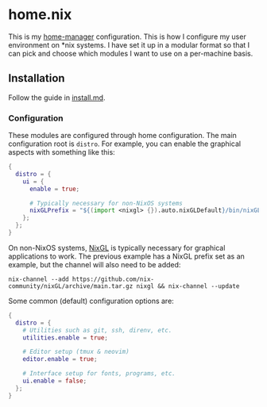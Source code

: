 # home.nix

This is my [home-manager](https://github.com/nix-community/home-manager) configuration.
This is how I configure my user environment on \*nix systems.
I have set it up in a modular format so that I can pick and choose which modules I want to use on a per-machine basis.

## Installation

Follow the guide in [install.md](./install.md).

### Configuration

These modules are configured through home configuration.
The main configuration root is `distro`.
For example, you can enable the graphical aspects with something like this:

```nix
{
  distro = {
    ui = {
      enable = true;

      # Typically necessary for non-NixOS systems
      nixGLPrefix = "${(import <nixgl> {}).auto.nixGLDefault}/bin/nixGL";
    };
  };
}
```

On non-NixOS systems, [NixGL](https://github.com/nix-community/nixGL) is typically necessary for graphical applications to work.
The previous example has a NixGL prefix set as an example, but the channel will also need to be added:

```shell
nix-channel --add https://github.com/nix-community/nixGL/archive/main.tar.gz nixgl && nix-channel --update
```

Some common (default) configuration options are:

```nix
{
  distro = {
    # Utilities such as git, ssh, direnv, etc.
    utilities.enable = true;

    # Editor setup (tmux & neovim)
    editor.enable = true;

    # Interface setup for fonts, programs, etc.
    ui.enable = false;
  };
}
```
